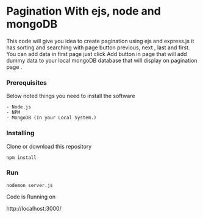 # Pagination With ejs, node and mongoDB 

This code will give you idea to create pagination using ejs and express.js it has sorting and searching with page button previous, next , last and first.
You can add data in first page just click Add button in page that will add dummy data to your local mongoDB database that will display on pagination page .

### Prerequisites

Below noted things you need to install the software

```
- Node.js
- NPM
- MongoDB (In your Local System.)
```


### Installing

Clone or download this repository

```
npm install
```

### Run

```
nodemon server.js
```

Code is Running on

http://localhost:3000/


